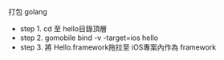 打包 golang
- step 1. cd 至 hello目錄頂層
- step 2. gomobile bind -v -target=ios hello
- step 3. 將 Hello.framework拖拉至 iOS專案內作為 framework